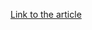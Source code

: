 [Link to the article](https://www.welivesecurity.com/2022/03/01/isaacwiper-hermeticwizard-wiper-worm-targeting-ukraine)
